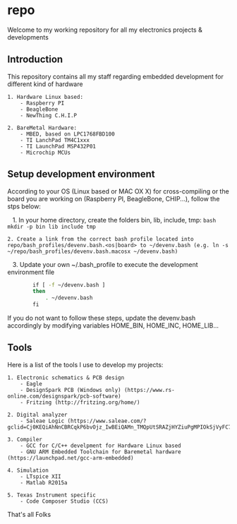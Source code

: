 
# repo #

Welcome to my working repository for all my electronics projects & developments

## Introduction
This repository contains all my staff regarding embedded development for different kind of hardware

    1. Hardware Linux based:
        - Raspberry PI
        - BeagleBone
        - NewThing C.H.I.P
	
    2. BareMetal Hardware:
        - MBED, based on LPC1768FBD100
        - TI LanchPad TM4C1xxx
        - TI LaunchPad MSP432P01
        - Microchip MCUs
	
## Setup development environment
According to your OS (Linux based or MAC OX X) for cross-compiling or the board you are working on (Raspberry PI, BeagleBone, CHIP...), follow the stps below:

    1. In your home directory, create the folders bin, lib, include, tmp: ```bash mkdir -p bin lib include tmp```
    
    2. Create a link from the correct bash profile located into repo/bash_profiles/devenv.bash.<os|board> to ~/devenv.bash (e.g. ln -s ~/repo/bash_profiles/devenv.bash.macosx ~/devenv.bash)
    
    3. Update your own ~/.bash_profile to execute the development environment file
    
```bash
        if [ -f ~/devenv.bash ]
        then
            . ~/devenv.bash
        fi
```	

If you do not want to follow these steps, update the devenv.bash accordingly by modifying variables HOME_BIN, HOME_INC, HOME_LIB...

## Tools ##
Here is a list of the tools I use to develop my projects:

    1. Electronic schematics & PCB design 
        - Eagle
        - DesignSpark PCB (Windows only) (https://www.rs-online.com/designspark/pcb-software)
        - Fritzing (http://fritzing.org/home/)

    2. Digital analyzer
        - Saleae Logic (https://www.saleae.com/?gclid=Cj0KEQiAhNnCBRCqkP6bvOjz_IwBEiQAMn_TMQpUtSRAZjHYZiuPgMPIOkSjVyFC7Ki9zCnTHwnSNB4aAnKW8P8HAQ)

    3. Compiler
        - GCC for C/C++ develpment for Hardware Linux based
        - GNU ARM Embedded Toolchain for Baremetal hardware (https://launchpad.net/gcc-arm-embedded)

    4. Simulation
        - LTspice XII
        - Matlab R2015a

    5. Texas Instrument specific
        - Code Composer Studio (CCS)


That's all Folks
